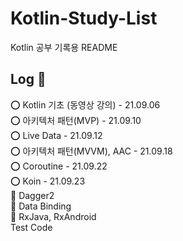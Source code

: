 # Kotlin-Study-List
Kotlin 공부 기록용 README        

## Log 📝          
⭕️ Kotlin 기초 (동영상 강의) - 21.09.06       
⭕️ 아키텍처 패턴(MVP) - 21.09.10       
⭕️ Live Data - 21.09.12           
⭕️ 아키텍처 패턴(MVVM), AAC - 21.09.18            
⭕️ Coroutine - 21.09.22       
⭕️ Koin - 21.09.23        
📖 Dagger2         
📖 Data Binding          
📖 RxJava, RxAndroid           
Test Code         






